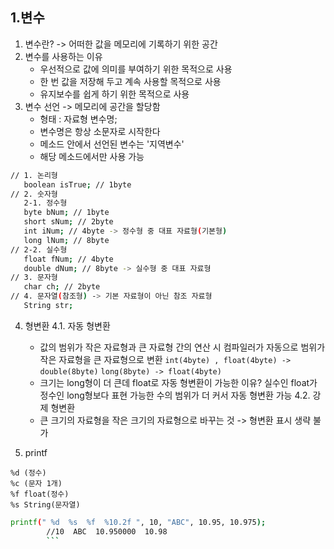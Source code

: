 ## 1.변수
1. 변수란? -> 어떠한 값을 메모리에 기록하기 위한 공간
2. 변수를 사용하는 이유
   - 우선적으로 값에 의미를 부여하기 위한 목적으로 사용
   - 한 번 값을 저장해 두고 계속 사용할 목적으로 사용
   - 유지보수를 쉽게 하기 위한 목적으로 사용
3. 변수 선언 -> 메모리에 공간을 할당함
   - 형태 : 자료형 변수명;
   - 변수명은 항상 소문자로 시작한다
   - 메소드 안에서 선언된 변수는 '지역변수'
   - 해당 메소드에서만 사용 가능
```sh
// 1. 논리형
   boolean isTrue; // 1byte
// 2. 숫자형
   2-1. 정수형
   byte bNum; // 1byte
   short sNum; // 2byte
   int iNum; // 4byte -> 정수형 중 대표 자료형(기본형)
   long lNum; // 8byte		
// 2-2. 실수형
   float fNum; // 4byte
   double dNum; // 8byte -> 실수형 중 대표 자료형
// 3. 문자형
   char ch; // 2byte		
// 4. 문자열(참조형) -> 기본 자료형이 아닌 참조 자료형
   String str;
```

4. 형변환
      4.1. 자동 형변환
      - 값의 범위가 작은 자료형과 큰 자료형 간의 연산 시 컴파일러가 자동으로 범위가 작은 자료형을 큰 자료형으로 변환
      `int(4byte) , float(4byte) -> double(8byte)`
      `long(8byte) -> float(4byte)`
      - 크기는 long형이 더 큰데 float로 자동 형변환이 가능한 이유? 실수인 float가 정수인 long형보다 표현 가능한 수의 범위가 더 커서 자동 형변환 가능
      4.2. 강제 형변환
      - 큰 크기의 자료형을 작은 크기의 자료형으로 바꾸는 것 -> 형변환 표시 생략 불가

5. printf
```
%d (정수)
%c (문자 1개)
%f float(정수)
%s String(문자열)
```
```sh
printf(" %d  %s  %f  %10.2f ", 10, "ABC", 10.95, 10.975);
        //10  ABC  10.950000  10.98
        ```
